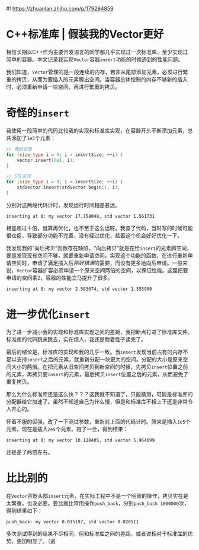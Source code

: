 #! https://zhuanlan.zhihu.com/p/179294859
# C++标准库 | 假装我的Vector更好

相信长期以C++作为主要开发语言的同学都几乎实现过一次标准库，至少实现过简单的容器。本文记录我实现`Vector`容器`insert`功能的时候遇到的性能问题。

我们知道，`Vector`管理的是一段连续的内存，若非从尾部添加元素，必须进行繁重的拷贝，从而为要插入的元素腾出空间。当容器总体控制的内存不够新的插入时，必须重新申请一块空间，再进行繁重的拷贝。

# 奇怪的`insert`

我使用一段简单的代码比较我的实现和标准库实现，在容器开头不断添加元素，总共添加了`1e5`个元素：

```cpp
// 我的实现
for (size_type i = 0; i < insertSize; ++i) {
	vector.insert(0ul, i);
}

// STL实现
for (size_type i = 0; i < insertSize; ++i) {
    stdVector.insert(stdVector.begin(), i);
}
```

分别对这两段代码计时，发现运行时间相差甚远。

```
inserting at 0: my vector 17.758048, std vector 1.561731
```

相差超过十倍，就算再优化，也不至于这么远呀。我查了代码，当时写的时候可能很仓促，导致部分功能不完善，没有经过优化，趁着这个机会好好优化一下。

我发现我的“向后拷贝”函数存在缺陷。“向后拷贝”就是在给`insert`的元素腾空间，要是发现现有空间不够，就要重新申请空间。实现这个功能的函数，在进行重新申请空间时，申请了满足插入后*刚好填满*的需要，而没有更多地向后申请。一般来说，`Vector`容器扩容必须申请一个原来空间两倍的空间，以保证性能。这里把要申请的空间乘2，容器的性能立马提升了很多。

```
inserting at 0: my vector 2.583674, std vector 1.355900
```

# 进一步优化`insert`

为了进一步减小我的实现和标准库实现之间的差距，我把断点打进了标准库文件。标准库的代码跳来跳去，实在烦人，我还是耐着性子读完了。

最后的结论是，标准库的实现和我的几乎一致。当`insert`发现当前占有的内存不足以支持`insert`之后的元素，就重新分配一块更大的空间。分配的大小是原来空间大小的两倍。在把元素从旧空间拷贝到新空间的时候，先拷贝`insert`位置之前的元素，再拷贝要`insert`的元素，最后拷贝`insert`位置之后的元素，从而避免了重复拷贝。

那么为什么标准库还是这么快？？？这我就不知道了，只能猜测，可能是标准库的分配器给它加速了。虽然不知道自己为什么慢，但是和标准库不相上下还是非常令人开心的。

怀着不服的倔强，改了一下测试参数，重新对上面的代码计时。原来是插入`1e5`个元素，现在是插入`2e5`个元素。跑了一会，得到结果：

```
inserting at 0: my vector 10.118405, std vector 5.964099
```

还是差了两倍左右。

# 比比别的

在`Vector`容器头部`insert`元素，在实际工程中不是一个明智的操作，拷贝实在是太繁重，也没必要。要比就比常用操作`push_back`，分别`push_back 1000000`次，得到结果如下：

```
push_back: my vector 0.015197, std vector 0.020511
```

多次测试得到的结果不尽相同，但和标准库之间的差距，或者说相对于标准库的优势，更加明显了。（逃